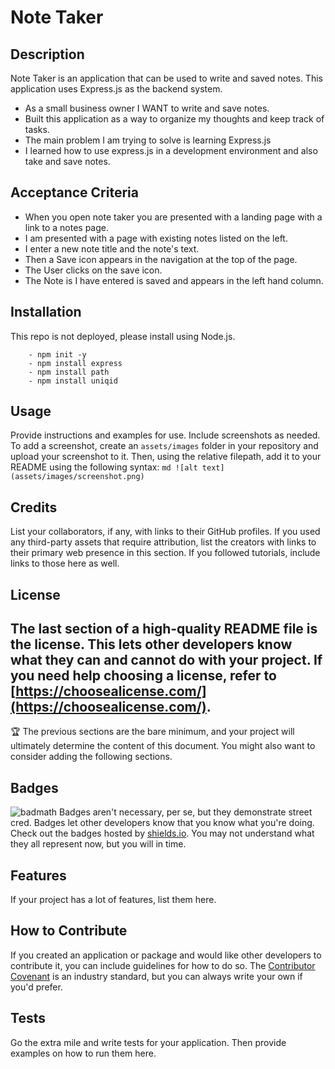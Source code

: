 # Note Taker

## Description

Note Taker is an application that can be used to write and saved notes. This application uses Express.js as the backend system.

- As a small business owner I WANT to write and save notes.
- Built this application as a way to organize my thoughts and keep track of tasks.
- The main problem I am trying to solve is learning Express.js
- I learned how to use express.js in a development environment and also take and save notes.

## Acceptance Criteria

- When you open note taker you are presented with a landing page with a link to a notes page.
- I am presented with a page with existing notes listed on the left.
- I enter a new note title and the note's text.
- Then a Save icon appears in the navigation at the top of the page.
- The User clicks on the save icon.
- The Note is I have entered is saved and appears in the left hand column.

## Installation

This repo is not deployed, please install using Node.js.

```
    - npm init -y
    - npm install express
    - npm install path
    - npm install uniqid

```

## Usage

Provide instructions and examples for use. Include screenshots as needed.
To add a screenshot, create an `assets/images` folder in your repository and upload your screenshot to it. Then, using the relative filepath, add it to your README using the following syntax:
`md ![alt text](assets/images/screenshot.png) `

## Credits

List your collaborators, if any, with links to their GitHub profiles.
If you used any third-party assets that require attribution, list the creators with links to their primary web presence in this section.
If you followed tutorials, include links to those here as well.

## License

## The last section of a high-quality README file is the license. This lets other developers know what they can and cannot do with your project. If you need help choosing a license, refer to [https://choosealicense.com/](https://choosealicense.com/).

🏆 The previous sections are the bare minimum, and your project will ultimately determine the content of this document. You might also want to consider adding the following sections.

## Badges

![badmath](https://img.shields.io/github/languages/top/nielsenjared/badmath)
Badges aren't necessary, per se, but they demonstrate street cred. Badges let other developers know that you know what you're doing. Check out the badges hosted by [shields.io](https://shields.io/). You may not understand what they all represent now, but you will in time.

## Features

If your project has a lot of features, list them here.

## How to Contribute

If you created an application or package and would like other developers to contribute it, you can include guidelines for how to do so. The [Contributor Covenant](https://www.contributor-covenant.org/) is an industry standard, but you can always write your own if you'd prefer.

## Tests

Go the extra mile and write tests for your application. Then provide examples on how to run them here.
